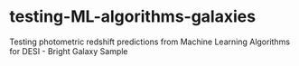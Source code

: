 # testing-ML-algorithms-galaxies
Testing photometric redshift predictions from Machine Learning Algorithms for DESI - Bright Galaxy Sample
